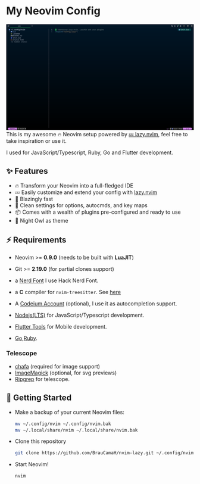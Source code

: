 # My Neovim Config

![screenshot](./.github/screenshot.png)
This is my awesome 🔥 Neovim setup powered by [💤 lazy.nvim](https://github.com/folke/lazy.nvim), feel free to take inspiration or use it.

I used for JavaScript/Typescript, Ruby, Go and Flutter development.

## ✨ Features

- 🔥 Transform your Neovim into a full-fledged IDE
- 💤 Easily customize and extend your config with [lazy.nvim](https://github.com/folke/lazy.nvim)
- 🚀 Blazingly fast
- 🧹 Clean settings for options, autocmds, and key maps
- 📦 Comes with a wealth of plugins pre-configured and ready to use
- 🎨 Night Owl as theme

## ⚡️ Requirements

- Neovim >= **0.9.0** (needs to be built with **LuaJIT**)
- Git >= **2.19.0** (for partial clones support)
- a [Nerd Font](https://www.nerdfonts.com/) I use Hack Nerd Font.
- a **C** compiler for `nvim-treesitter`. See [here](https://github.com/nvim-treesitter/nvim-treesitter#requirements)
- A [Codeium Account](https://codeium.com/) (optional), I use it as autocompletion support.
- [Nodejs(LTS)](https://nodejs.org/en) for JavaScript/Typescript development.
- [Flutter Tools](https://docs.flutter.dev/get-started/install) for Mobile development.

- [Go](https://go.dev/),[Ruby](https://www.ruby-lang.org/es/).

### Telescope

- [chafa](https://hpjansson.org/chafa/) (required for image support)
- [ImageMagick](https://imagemagick.org/index.php) (optional, for svg previews)
- [Ripgrep](https://github.com/BurntSushi/ripgrep) for telescope.

## 🚀 Getting Started

- Make a backup of your current Neovim files:

  ```sh
  mv ~/.config/nvim ~/.config/nvim.bak
  mv ~/.local/share/nvim ~/.local/share/nvim.bak
  ```

- Clone this repository

  ```sh
  git clone https://github.com/BrauCamaH/nvim-lazy.git ~/.config/nvim
  ```

- Start Neovim!

  ```sh
  nvim
  ```

